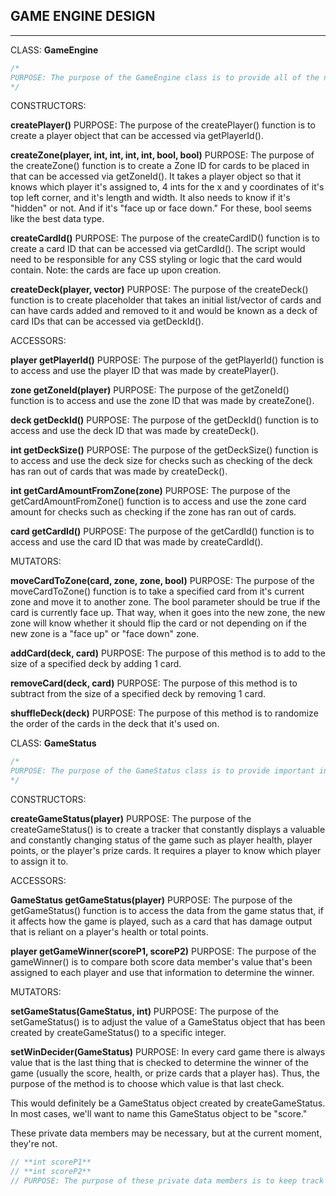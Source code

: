 ## GAME ENGINE DESIGN
----------------------

CLASS: **GameEngine**

```c++
/*
PURPOSE: The purpose of the GameEngine class is to provide all of the necessary methods that a card game script can reuse to run and play the card game. It contains the following constructors, accessors, mutators, and comparison methods.
*/
```

CONSTRUCTORS:

**createPlayer()**
PURPOSE: The purpose of the createPlayer() function is to create a player object that can be accessed via getPlayerId().

**createZone(player, int, int, int, int, bool, bool)**
PURPOSE: The purpose of the createZone() function is to create a Zone ID for cards to be placed in that can be accessed via getZoneId(). It takes a player object so that it knows which player it's assigned to, 4 ints for the x and y coordinates of it's top left corner, and it's length and width. It also needs to know if it's "hidden" or not. And if it's "face up or face down." For these, bool seems like the best data type.

**createCardId()**
PURPOSE: The purpose of the createCardID() function is to create a card ID that can be accessed via getCardId(). The script would need to be responsible for any CSS styling or logic that the card would contain. Note: the cards are face up upon creation.

**createDeck(player, vector<card>)**
PURPOSE: The purpose of the createDeck() function is to create placeholder that takes an initial list/vector of cards and can have cards added and removed to it and would be known as a deck of card IDs that can be accessed via getDeckId().


ACCESSORS:

**player getPlayerId()**
PURPOSE: The purpose of the getPlayerId() function is to access and use the player ID that was made by createPlayer().

**zone getZoneId(player)**
PURPOSE: The purpose of the getZoneId() function is to access and use the zone ID that was made by createZone().

**deck getDeckId()**
PURPOSE: The purpose of the getDeckId() function is to access and use the deck ID that was made by createDeck().

**int getDeckSize()**
PURPOSE: The purpose of the getDeckSize() function is to access and use the deck size for checks such as checking of the deck has ran out of cards that was made by createDeck().

**int getCardAmountFromZone(zone)**
PURPOSE: The purpose of the getCardAmountFromZone() function is to access and use the zone card amount for checks such as checking if the zone has ran out of cards.

**card getCardId()**
PURPOSE: The purpose of the getCardId() function is to access and use the card ID that was made by createCardId().


MUTATORS:

**moveCardToZone(card, zone, zone, bool)**
PURPOSE: The purpose of the moveCardToZone() function is to take a specified card from it's current zone and move it to another zone. The bool parameter should be true if the card is currently face up. That way, when it goes into the new zone, the new zone will know whether it should flip the card or not depending on if the new zone is a "face up" or "face down" zone.

**addCard(deck, card)**
PURPOSE: The purpose of this method is to add to the size of a specified deck by adding 1 card.

**removeCard(deck, card)**
PURPOSE: The purpose of this method is to subtract from the size of a specified deck by removing 1 card.

**shuffleDeck(deck)**
PURPOSE: The purpose of this method is to randomize the order of the cards in the deck that it's used on.


CLASS: **GameStatus**

```c++
/*
PURPOSE: The purpose of the GameStatus class is to provide important information that's usually changing throughout the game to the players by displaying it as text
*/
```

CONSTRUCTORS:

**createGameStatus(player)**
PURPOSE: The purpose of the createGameStatus() is to create a tracker that constantly displays a valuable and constantly changing status of the game such as player health, player points, or the player's prize cards. It requires a player to know which player to assign it to.


ACCESSORS:

**GameStatus getGameStatus(player)**
PURPOSE: The purpose of the getGameStatus() function is to access the data from the game status that, if it affects how the game is played, such as a card that has damage output that is reliant on a player's health or total points.

**player getGameWinner(scoreP1, scoreP2)**
PURPOSE: The purpose of the gameWinner() is to compare both score data member's value that's been assigned to each player and use that information to determine the winner.


MUTATORS:

**setGameStatus(GameStatus, int)**
PURPOSE: The purpose of the setGameStatus() is to adjust the value of a GameStatus object that has been created by createGameStatus() to a specific integer.

**setWinDecider(GameStatus)**
PURPOSE: In every card game there is always value that is the last thing that is checked to determine the winner of the game (usually the score, health, or prize cards that a player has). Thus, the purpose of the method is to choose which value is that last check.

This would definitely be a GameStatus object created by createGameStatus. In most cases, we'll want to name this GameStatus object to be "score."


These private data members may be necessary, but at the current moment, they're not.
```c++
// **int scoreP1**
// **int scoreP2**
// PURPOSE: The purpose of these private data members is to keep track of a specific integer value that determines the winner of the game, usually only once the game is over. One variable for each player. In the case of War, it would be the output of getCardAmountFromZone(). Specifically, when it's used on the wonCards zone of each player.
```
